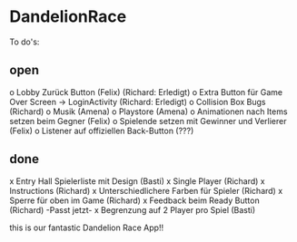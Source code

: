 # DandelionRace

To do's:

open
----
o Lobby Zurück Button (Felix) (Richard: Erledigt)
o Extra Button für Game Over Screen -> LoginActivity (Richard: Erledigt)
o Collision Box Bugs (Richard)
o Musik (Amena)
o Playstore (Amena)
o Animationen nach Items setzen beim Gegner (Felix)
o Spielende setzen mit Gewinner und Verlierer (Felix)
o Listener auf offiziellen Back-Button (???)

done
-----
x Entry Hall Spielerliste mit Design (Basti)
x Single Player (Richard)
x Instructions (Richard)
x Unterschiedlichere Farben für Spieler (Richard)
x Sperre für oben im Game (Richard)
x Feedback beim Ready Button (Richard) -Passt jetzt-
x Begrenzung auf 2 Player pro Spiel (Basti)

this is our fantastic Dandelion Race App!!
